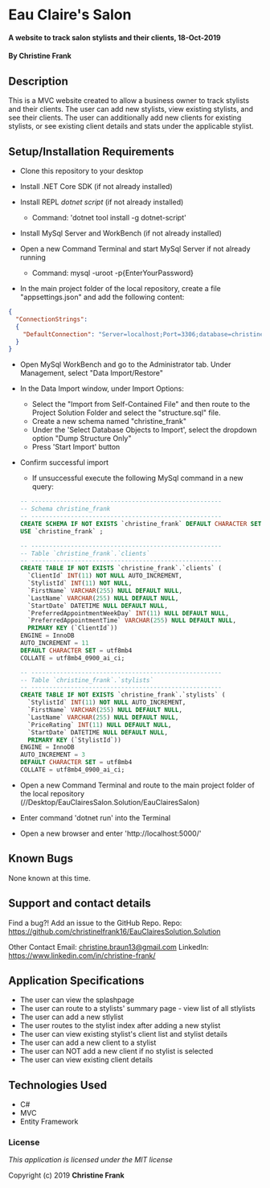 # Eau Claire's Salon

#### A website to track salon stylists and their clients, 18-Oct-2019

#### By **Christine Frank**

## Description

This is a MVC website created to allow a business owner to track stylists and their clients. The user can add new stylists, view existing stylists, and see their clients. The user can additionally add new clients for existing stylists, or see existing client details and stats under the applicable stylist.

## Setup/Installation Requirements

* Clone this repository to your desktop
* Install .NET Core SDK (if not already installed)
* Install REPL *dotnet script* (if not already installed)
    * Command: 'dotnet tool install -g dotnet-script'
* Install MySql Server and WorkBench (if not already installed)
* Open a new Command Terminal and start MySql Server if not already running
    * Command: mysql -uroot -p{EnterYourPassword}

* In the main project folder of the local repository, create a file "appsettings.json" and add the following content:

```JSON
{
  "ConnectionStrings": 
  {
    "DefaultConnection": "Server=localhost;Port=3306;database=christine_frank;uid=root;pwd=epicodus;"
  }
}
```
* Open MySql WorkBench and go to the Administrator tab. Under Management, select "Data Import/Restore"
* In the Data Import window, under Import Options:
  * Select the "Import from Self-Contained File" and then route to the Project Solution Folder and select the "structure.sql" file.
  * Create a new schema named "christine_frank"
  * Under the 'Select Database Objects to Import', select the dropdown option "Dump Structure Only"
  * Press 'Start Import' button
* Confirm successful import
  * If unsuccessful execute the following MySql command in a new query:
  ```SQL
  -- -----------------------------------------------------
  -- Schema christine_frank
  -- -----------------------------------------------------
  CREATE SCHEMA IF NOT EXISTS `christine_frank` DEFAULT CHARACTER SET utf8mb4 COLLATE utf8mb4_0900_ai_ci ;
  USE `christine_frank` ;

  -- -----------------------------------------------------
  -- Table `christine_frank`.`clients`
  -- -----------------------------------------------------
  CREATE TABLE IF NOT EXISTS `christine_frank`.`clients` (
    `ClientId` INT(11) NOT NULL AUTO_INCREMENT,
    `StylistId` INT(11) NOT NULL,
    `FirstName` VARCHAR(255) NULL DEFAULT NULL,
    `LastName` VARCHAR(255) NULL DEFAULT NULL,
    `StartDate` DATETIME NULL DEFAULT NULL,
    `PreferredAppointmentWeekDay` INT(11) NULL DEFAULT NULL,
    `PreferredAppointmentTime` VARCHAR(255) NULL DEFAULT NULL,
    PRIMARY KEY (`ClientId`))
  ENGINE = InnoDB
  AUTO_INCREMENT = 11
  DEFAULT CHARACTER SET = utf8mb4
  COLLATE = utf8mb4_0900_ai_ci;

  -- -----------------------------------------------------
  -- Table `christine_frank`.`stylists`
  -- -----------------------------------------------------
  CREATE TABLE IF NOT EXISTS `christine_frank`.`stylists` (
    `StylistId` INT(11) NOT NULL AUTO_INCREMENT,
    `FirstName` VARCHAR(255) NULL DEFAULT NULL,
    `LastName` VARCHAR(255) NULL DEFAULT NULL,
    `PriceRating` INT(11) NULL DEFAULT NULL,
    `StartDate` DATETIME NULL DEFAULT NULL,
    PRIMARY KEY (`StylistId`))
  ENGINE = InnoDB
  AUTO_INCREMENT = 3
  DEFAULT CHARACTER SET = utf8mb4
  COLLATE = utf8mb4_0900_ai_ci;

  ```

* Open a new Command Terminal and route to the main project folder of the local repository (//Desktop/EauClairesSalon.Solution/EauClairesSalon)
* Enter command 'dotnet run' into the Terminal
* Open a new browser and enter 'http://localhost:5000/'

## Known Bugs

None known at this time.

## Support and contact details

Find a bug?! Add an issue to the GitHub Repo.
Repo: https://github.com/christinelfrank16/EauClairesSolution.Solution

Other Contact
Email: christine.braun13@gmail.com
LinkedIn: https://www.linkedin.com/in/christine-frank/

## Application Specifications

* The user can view the splashpage
* The user can route to a stylists' summary page - view list of all stlylists
* The user can add a new stlylist
* The user routes to the stylist index after adding a new stylist
* The user can view existing stylist's client list and stylist details
* The user can add a new client to a stylist
* The user can NOT add a new client if no stylist is selected
* The user can view existing client details

## Technologies Used

* C#
* MVC
* Entity Framework

### License

*This application is licensed under the MIT license*

Copyright (c) 2019 **Christine Frank**